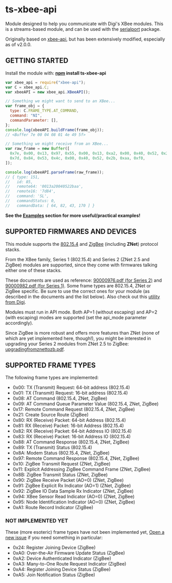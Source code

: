 # ts-xbee-api

Module designed to help you communicate with Digi's XBee modules. This is a streams-based module,
and can be used with the [serialport](https://serialport.io/) package.

Originally based on [xbee-api](https://github.com/jankolkmeier/xbee-api), but has been extensively
modified, especially as of v2.0.0.

## GETTING STARTED

Install the module with: **[npm](https://npmjs.org/) install ts-xbee-api**

```javascript
var xbee_api = require("xbee-api");
var C = xbee_api.C;
var xbeeAPI = new xbee_api.XBeeAPI();

// Something we might want to send to an XBee...
var frame_obj = {
  type: C.FRAME_TYPE.AT_COMMAND,
  command: "NI",
  commandParameter: [],
};
console.log(xbeeAPI.buildFrame(frame_obj));
// <Buffer 7e 00 04 08 01 4e 49 5f>

// Something we might receive from an XBee...
var raw_frame = new Buffer([
  0x7e, 0x00, 0x13, 0x97, 0x55, 0x00, 0x13, 0xa2, 0x00, 0x40, 0x52, 0x2b, 0xaa,
  0x7d, 0x84, 0x53, 0x4c, 0x00, 0x40, 0x52, 0x2b, 0xaa, 0xf0,
]);

console.log(xbeeAPI.parseFrame(raw_frame));
// { type: 151,
//   id: 85,
//   remote64: '0013a20040522baa',
//   remote16: '7d84',
//   command: 'SL',
//   commandStatus: 0,
//   commandData: [ 64, 82, 43, 170 ] }
```

**See the [Examples](#examples) section for more useful/practical examples!**

## SUPPORTED FIRMWARES AND DEVICES

This module supports the [802.15.4](http://en.wikipedia.org/wiki/IEEE_802.15.4)
and [ZigBee](http://en.wikipedia.org/wiki/ZigBee) (including **ZNet**) protocol stacks.

From the XBee family, Series 1 (802.15.4) and Series 2 (ZNet 2.5 and ZigBee) modules are supported,
since they come with firmwares talking either one of these stacks.

These documents are used as
reference: [90000976.pdf (for Series 2)](https://www.digi.com/resources/documentation/digidocs/PDFs/90000976.pdf)
and
[90000982.pdf (for Series 1)](https://www.digi.com/resources/documentation/digidocs/pdfs/90000982.pdf).
Some frame types are 802.15.4, ZNet or ZigBee specific. Be sure to use the correct ones for your
module (as described in the documents and the list below). Also check out
this [utility from Digi](http://docs.digi.com/display/XCTU/Frames+generator+tool).

Modules must run in API mode. Both AP=1 (without escaping) and AP=2 (with escaping) modes are
supported (set the api_mode parameter accordingly).

Since ZigBee is more robust and offers more features than ZNet (none of which are yet implemented
here, though!), you might be interested in upgrading your Series 2 modules from ZNet 2.5 to
ZigBee: [upgradingfromznettozb.pdf](ftp://ftp1.digi.com/support/documentation/upgradingfromznettozb.pdf).

## SUPPORTED FRAME TYPES

The following frame types are implemented:

- 0x00: TX (Transmit) Request: 64-bit address (802.15.4)
- 0x01: TX (Transmit) Request: 16-bit address (802.15.4)
- 0x08: AT Command (802.15.4, ZNet, ZigBee)
- 0x09: AT Command Queue Parameter Value (802.15.4, ZNet, ZigBee)
- 0x17: Remote Command Request (802.15.4, ZNet, ZigBee)
- 0x21: Create Source Route (ZigBee)
- 0x80: RX (Receive) Packet: 64-bit Address (802.15.4)
- 0x81: RX (Receive) Packet: 16-bit Address (802.15.4)
- 0x82: RX (Receive) Packet: 64-bit Address IO (802.15.4)
- 0x83: RX (Receive) Packet: 16-bit Address IO (802.15.4)
- 0x88: AT Command Response (802.15.4, ZNet, ZigBee)
- 0x89: TX (Transmit) Status (802.15.4)
- 0x8A: Modem Status (802.15.4, ZNet, ZigBee)
- 0x97: Remote Command Response (802.15.4, ZNet, ZigBee)
- 0x10: ZigBee Transmit Request (ZNet, ZigBee)
- 0x11: Explicit Addressing ZigBee Command Frame (ZNet, ZigBee)
- 0x8B: ZigBee Transmit Status (ZNet, ZigBee)
- 0x90: ZigBee Receive Packet (AO=0) (ZNet, ZigBee)
- 0x91: ZigBee Explicit Rx Indicator (AO=1) (ZNet, ZigBee)
- 0x92: ZigBee IO Data Sample Rx Indicator (ZNet, ZigBee)
- 0x94: XBee Sensor Read Indicator (AO=0) (ZNet, ZigBee)
- 0x95: Node Identification Indicator (AO=0) (ZNet, ZigBee)
- 0xA1: Route Record Indicator (ZigBee)

### NOT IMPLEMENTED YET

These (more esoteric) frame types have not been implemented
yet, [Open a new issue](https://github.com/jankolkmeier/xbee-api/issues/new) if you need something
in particular:

- 0x24: Register Joining Device (ZigBee)
- 0xA0: Over-the-Air Firmware Update Status (ZigBee)
- 0xA2: Device Authenticated Indicator (ZigBee)
- 0xA3: Many-to-One Route Request Indicator (ZigBee)
- 0xA4: Register Joining Device Status (ZigBee)
- 0xA5: Join Notification Status (ZigBee)
